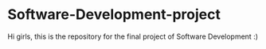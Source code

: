 # Software-Development-project

Hi girls, 
this is the repository for the final project of Software Development :)
